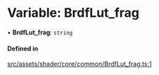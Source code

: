 # Variable: BrdfLut\_frag

• **BrdfLut\_frag**: `string`

#### Defined in

[src/assets/shader/core/common/BrdfLut_frag.ts:1](https://github.com/Orillusion/orillusion/blob/main/src/assets/shader/core/common/BrdfLut_frag.ts#L1)
